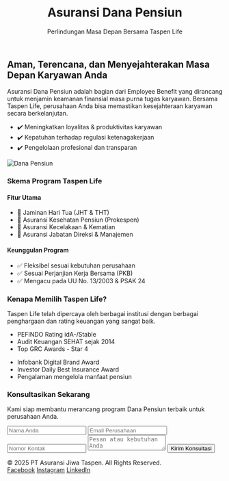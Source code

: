 <!DOCTYPE html>
<html lang="id">
<head>
  <meta charset="UTF-8">
  <meta name="viewport" content="width=device-width, initial-scale=1.0">
  <title>Asuransi Dana Pensiun - Taspen Life</title>
  <link href="https://cdn.jsdelivr.net/npm/tailwindcss@2.2.19/dist/tailwind.min.css" rel="stylesheet">
</head>
<body class="bg-gray-50 text-gray-800">
  <header class="relative bg-blue-900 text-white py-20">
    <div class="absolute inset-0 bg-cover bg-center opacity-30" style="background-image: url('https://images.unsplash.com/photo-1605902711622-cfb43c4437d4?auto=format&fit=crop&w=1200&q=80');"></div>
    <div class="relative max-w-6xl mx-auto px-4 text-center">
      <h1 class="text-4xl font-extrabold mb-2">Asuransi Dana Pensiun</h1>
      <p class="text-xl">Perlindungan Masa Depan Bersama Taspen Life</p>
    </div>
  </header>

  <section class="max-w-6xl mx-auto px-4 py-16">
    <div class="grid md:grid-cols-2 gap-12 items-center">
      <div>
        <h2 class="text-3xl font-bold mb-6">Aman, Terencana, dan Menyejahterakan Masa Depan Karyawan Anda</h2>
        <p class="mb-6">Asuransi Dana Pensiun adalah bagian dari Employee Benefit yang dirancang untuk menjamin keamanan finansial masa purna tugas karyawan. Bersama Taspen Life, perusahaan Anda bisa memastikan kesejahteraan karyawan secara berkelanjutan.</p>
        <ul class="space-y-4">
          <li class="flex items-start"><span class="text-blue-700 mr-2">✔️</span> Meningkatkan loyalitas & produktivitas karyawan</li>
          <li class="flex items-start"><span class="text-blue-700 mr-2">✔️</span> Kepatuhan terhadap regulasi ketenagakerjaan</li>
          <li class="flex items-start"><span class="text-blue-700 mr-2">✔️</span> Pengelolaan profesional dan transparan</li>
        </ul>
      </div>
      <img src="https://images.unsplash.com/photo-1588776814546-ec9e4426de65?fit=crop&w=800&q=80" alt="Dana Pensiun" class="rounded-2xl shadow-lg">
    </div>
  </section>

  <section class="bg-white py-16">
    <div class="max-w-6xl mx-auto px-4">
      <h3 class="text-2xl font-bold mb-10 text-center">Skema Program Taspen Life</h3>
      <div class="grid md:grid-cols-2 gap-10">
        <div class="bg-gray-50 p-6 rounded-xl shadow">
          <h4 class="font-semibold mb-4 text-lg">Fitur Utama</h4>
          <ul class="space-y-3">
            <li>📌 Jaminan Hari Tua (JHT & THT)</li>
            <li>📌 Asuransi Kesehatan Pensiun (Prokespen)</li>
            <li>📌 Asuransi Kecelakaan & Kematian</li>
            <li>📌 Asuransi Jabatan Direksi & Manajemen</li>
          </ul>
        </div>
        <div class="bg-gray-50 p-6 rounded-xl shadow">
          <h4 class="font-semibold mb-4 text-lg">Keunggulan Program</h4>
          <ul class="space-y-3">
            <li>✅ Fleksibel sesuai kebutuhan perusahaan</li>
            <li>✅ Sesuai Perjanjian Kerja Bersama (PKB)</li>
            <li>✅ Mengacu pada UU No. 13/2003 & PSAK 24</li>
          </ul>
        </div>
      </div>
    </div>
  </section>

  <section class="bg-gray-100 py-16">
    <div class="max-w-5xl mx-auto px-4 text-center">
      <h3 class="text-2xl font-bold mb-6">Kenapa Memilih Taspen Life?</h3>
      <p class="mb-8">Taspen Life telah dipercaya oleh berbagai institusi dengan berbagai penghargaan dan rating keuangan yang sangat baik.</p>
      <div class="grid md:grid-cols-2 gap-6 text-left text-sm">
        <ul class="list-disc list-inside">
          <li>PEFINDO Rating idA-/Stable</li>
          <li>Audit Keuangan SEHAT sejak 2014</li>
          <li>Top GRC Awards - Star 4</li>
        </ul>
        <ul class="list-disc list-inside">
          <li>Infobank Digital Brand Award</li>
          <li>Investor Daily Best Insurance Award</li>
          <li>Pengalaman mengelola manfaat pensiun</li>
        </ul>
      </div>
    </div>
  </section>

  <section class="bg-blue-800 text-white py-16">
    <div class="max-w-3xl mx-auto px-4 text-center">
      <h3 class="text-2xl font-bold mb-4">Konsultasikan Sekarang</h3>
      <p class="mb-6">Kami siap membantu merancang program Dana Pensiun terbaik untuk perusahaan Anda.</p>
      <form class="bg-white text-gray-800 p-6 rounded-xl shadow-lg max-w-md mx-auto space-y-4">
        <input type="text" placeholder="Nama Anda" class="w-full p-3 rounded border border-gray-300">
        <input type="email" placeholder="Email Perusahaan" class="w-full p-3 rounded border border-gray-300">
        <input type="text" placeholder="Nomor Kontak" class="w-full p-3 rounded border border-gray-300">
        <textarea placeholder="Pesan atau kebutuhan Anda" class="w-full p-3 rounded border border-gray-300"></textarea>
        <button class="bg-blue-700 text-white px-6 py-3 rounded font-semibold hover:bg-blue-600">Kirim Konsultasi</button>
      </form>
    </div>
  </section>

  <footer class="bg-gray-900 text-white text-center py-8 text-sm">
    <div class="mb-2">&copy; 2025 PT Asuransi Jiwa Taspen. All Rights Reserved.</div>
    <div class="flex justify-center space-x-6">
      <a href="#" class="hover:underline">Facebook</a>
      <a href="#" class="hover:underline">Instagram</a>
      <a href="#" class="hover:underline">LinkedIn</a>
    </div>
  </footer>
</body>
</html>
